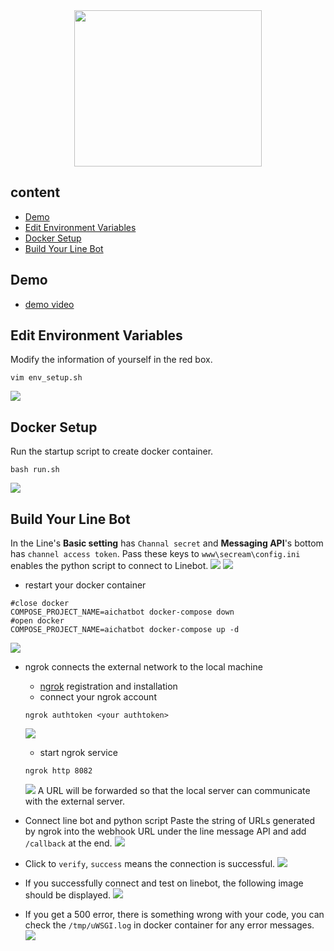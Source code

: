 <div align="center">

<img src="./static/scream.jpg" height="250" width="300" >

</div>

## content
- [Demo](#demo)
- [Edit Environment Variables](#edit-environment-variables)
- [Docker Setup](#docker-setup)
- [Build Your Line Bot](#build-your-line-bot)

## Demo
- [demo video](https://drive.google.com/drive/u/1/folders/1b9AAJnfNyh6LG8hESkRmUhIcMYpdhXxT)
## Edit Environment Variables
Modify the information of yourself in the red box.
```shell
vim env_setup.sh
```
![](./static/env_setup.png)

## Docker Setup
Run the startup script to create docker container.
```shell
bash run.sh
```
![](./static/docker.png)

## Build Your Line Bot
In the Line's **Basic setting** has `Channal secret` and **Messaging API**'s bottom has `channel access token`. Pass these keys to `www\secream\config.ini` enables the python script to connect to Linebot.
![](./static/key1.png)
![](./static/key2.png)

- restart your docker container
```shell
#close docker
COMPOSE_PROJECT_NAME=aichatbot docker-compose down
#open docker
COMPOSE_PROJECT_NAME=aichatbot docker-compose up -d
```
![](./static/restart_docker.png)

- ngrok connects the external network to the local machine
    - [ngrok](https://ngrok.com/) registration and installation
    - connect your ngrok account
    ```shell
    ngrok authtoken <your authtoken>
    ```
    ![](./static/ngrok.png)
    - start ngrok service
    ```shell
    ngrok http 8082
    ```
    ![](./static/online.png)
    A URL will be forwarded so that the local server can communicate with the external server.

- Connect line bot and python script
Paste the string of URLs generated by ngrok into the webhook URL under the line message API and add `/callback` at the end.
![](./static/callback.png)

- Click to `verify`, `success` means the connection is successful.
![](./static/success.png)

- If you successfully connect and test on linebot, the following image should be displayed.
![](./static/line.png)

- If you get a 500 error, there is something wrong with your code, you can check the `/tmp/uWSGI.log` in docker container for any error messages. 
![](./static/error.jpg)
